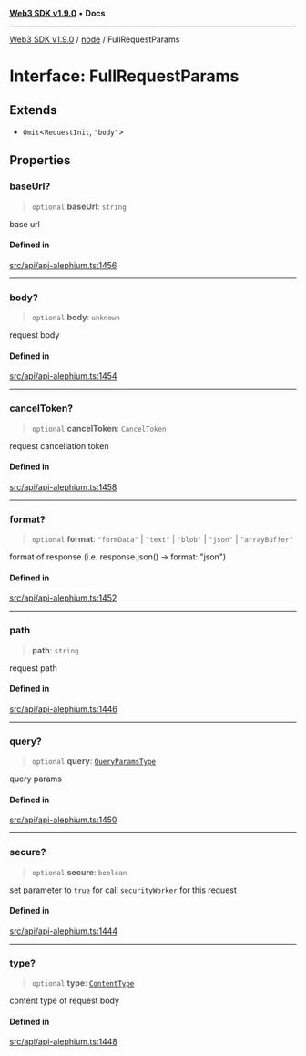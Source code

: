 [**Web3 SDK v1.9.0**](../../../README.md) • **Docs**

***

[Web3 SDK v1.9.0](../../../globals.md) / [node](../README.md) / FullRequestParams

# Interface: FullRequestParams

## Extends

- `Omit`\<`RequestInit`, `"body"`\>

## Properties

### baseUrl?

> `optional` **baseUrl**: `string`

base url

#### Defined in

[src/api/api-alephium.ts:1456](https://github.com/Mystic-Nayy/alephium-web3/blob/ee41f5e0e7d7fb0b155fe62f05b2ac03772895ca/packages/web3/src/api/api-alephium.ts#L1456)

***

### body?

> `optional` **body**: `unknown`

request body

#### Defined in

[src/api/api-alephium.ts:1454](https://github.com/Mystic-Nayy/alephium-web3/blob/ee41f5e0e7d7fb0b155fe62f05b2ac03772895ca/packages/web3/src/api/api-alephium.ts#L1454)

***

### cancelToken?

> `optional` **cancelToken**: `CancelToken`

request cancellation token

#### Defined in

[src/api/api-alephium.ts:1458](https://github.com/Mystic-Nayy/alephium-web3/blob/ee41f5e0e7d7fb0b155fe62f05b2ac03772895ca/packages/web3/src/api/api-alephium.ts#L1458)

***

### format?

> `optional` **format**: `"formData"` \| `"text"` \| `"blob"` \| `"json"` \| `"arrayBuffer"`

format of response (i.e. response.json() -> format: "json")

#### Defined in

[src/api/api-alephium.ts:1452](https://github.com/Mystic-Nayy/alephium-web3/blob/ee41f5e0e7d7fb0b155fe62f05b2ac03772895ca/packages/web3/src/api/api-alephium.ts#L1452)

***

### path

> **path**: `string`

request path

#### Defined in

[src/api/api-alephium.ts:1446](https://github.com/Mystic-Nayy/alephium-web3/blob/ee41f5e0e7d7fb0b155fe62f05b2ac03772895ca/packages/web3/src/api/api-alephium.ts#L1446)

***

### query?

> `optional` **query**: [`QueryParamsType`](../type-aliases/QueryParamsType.md)

query params

#### Defined in

[src/api/api-alephium.ts:1450](https://github.com/Mystic-Nayy/alephium-web3/blob/ee41f5e0e7d7fb0b155fe62f05b2ac03772895ca/packages/web3/src/api/api-alephium.ts#L1450)

***

### secure?

> `optional` **secure**: `boolean`

set parameter to `true` for call `securityWorker` for this request

#### Defined in

[src/api/api-alephium.ts:1444](https://github.com/Mystic-Nayy/alephium-web3/blob/ee41f5e0e7d7fb0b155fe62f05b2ac03772895ca/packages/web3/src/api/api-alephium.ts#L1444)

***

### type?

> `optional` **type**: [`ContentType`](../enumerations/ContentType.md)

content type of request body

#### Defined in

[src/api/api-alephium.ts:1448](https://github.com/Mystic-Nayy/alephium-web3/blob/ee41f5e0e7d7fb0b155fe62f05b2ac03772895ca/packages/web3/src/api/api-alephium.ts#L1448)
